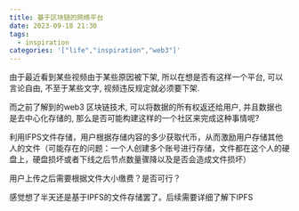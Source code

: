 ```yaml
---
title: 基于区块链的网络平台
date: 2023-09-18 21:30
tags:
  - inspiration
categories: '["life","inspiration","web3"]'
---
```

由于最近看到某些视频由于某些原因被下架, 所以在想是否有这样一个平台, 可以言论自由, 不至于某些文字, 视频违反规定就必须要下架. 

而之前了解到的web3 区块链技术, 可以将数据的所有权返还给用户, 并且数据也是去中心化存储的, 那么是否可能构建这样的一个社区来完成这种事情呢? 

利用IFPS文件存储，用户根据存储内容的多少获取代币，从而激励用户存储其他人的文件（可能存在的问题：一个人创建多个账号进行存储，文件都在这个人的硬盘上，硬盘损坏或者下线之后节点数量骤降以及是否会造成文件损坏）

用户上传之后需要根据文件大小缴费？是否可行？

感觉想了半天还是基于IPFS的文件存储罢了。后续需要详细了解下IPFS